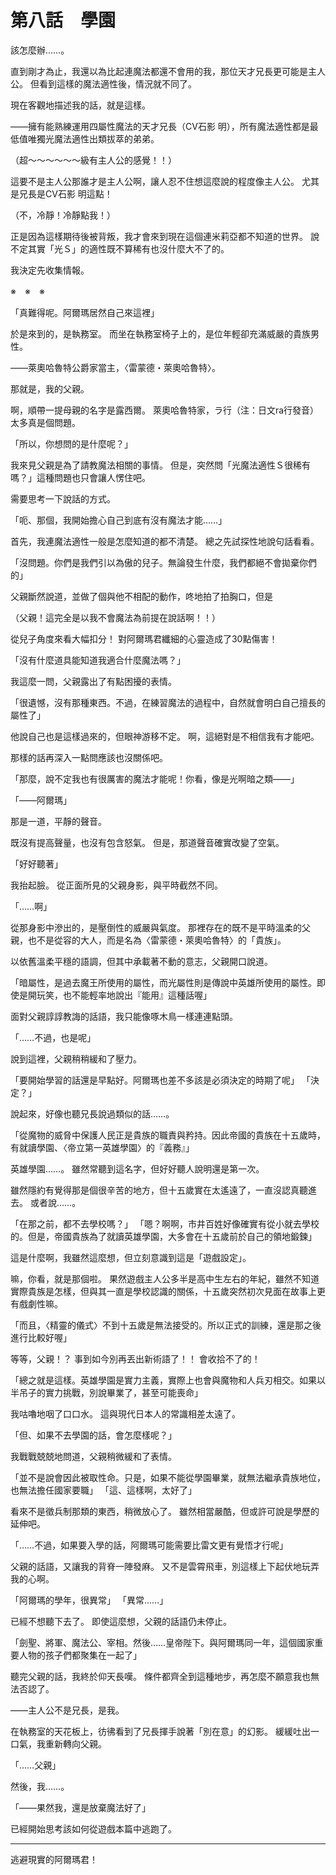 # 第八話　學園

該怎麼辦……。

直到剛才為止，我還以為比起連魔法都還不會用的我，那位天才兄長更可能是主人公。
但看到這樣的魔法適性後，情況就不同了。

現在客觀地描述我的話，就是這樣。

――擁有能熟練運用四屬性魔法的天才兄長（CV石影 明），所有魔法適性都是最低值唯獨光魔法適性出類拔萃的弟弟。

（超～～～～～～級有主人公的感覺！！）

這要不是主人公那誰才是主人公啊，讓人忍不住想這麼說的程度像主人公。
尤其是兄長是CV石影 明這點！

（不，冷靜！冷靜點我！）

正是因為這樣期待後被背叛，我才會來到現在這個連米莉亞都不知道的世界。
說不定其實「光Ｓ」的適性既不算稀有也沒什麼大不了的。

我決定先收集情報。

※　※　※

「真難得呢。阿爾瑪居然自己來這裡」

於是來到的，是執務室。
而坐在執務室椅子上的，是位年輕卻充滿威嚴的貴族男性。

――萊奧哈魯特公爵家當主，〈雷蒙德・萊奧哈魯特〉。

那就是，我的父親。

啊，順帶一提母親的名字是露西爾。
萊奧哈魯特家，ラ行（注：日文ra行發音）太多真是個問題。

「所以，你想問的是什麼呢？」

我來見父親是為了請教魔法相關的事情。
但是，突然問「光魔法適性Ｓ很稀有嗎？」這種問題也只會讓人愣住吧。

需要思考一下說話的方式。

「呃、那個，我開始擔心自己到底有沒有魔法才能……」

首先，我連魔法適性一般是怎麼知道的都不清楚。
總之先試探性地說句話看看。

「沒問題。你們是我們引以為傲的兒子。無論發生什麼，我們都絕不會拋棄你們的」

父親斷然說道，並做了個與他不相配的動作，咚地拍了拍胸口，但是

（父親！這完全是以我不會魔法為前提在說話啊！！）

從兒子角度來看大幅扣分！
對阿爾瑪君纖細的心靈造成了30點傷害！

「沒有什麼道具能知道我適合什麼魔法嗎？」

我這麼一問，父親露出了有點困擾的表情。

「很遺憾，沒有那種東西。不過，在練習魔法的過程中，自然就會明白自己擅長的屬性了」

他說自己也是這樣過來的，但眼神游移不定。
啊，這絕對是不相信我有才能吧。

那樣的話再深入一點問應該也沒關係吧。

「那麼，說不定我也有很厲害的魔法才能呢！你看，像是光啊暗之類――」

「――阿爾瑪」

那是一道，平靜的聲音。

既沒有提高聲量，也沒有包含怒氣。
但是，那道聲音確實改變了空氣。

「好好聽著」

我抬起臉。
從正面所見的父親身影，與平時截然不同。

「……啊」

從那身影中滲出的，是壓倒性的威嚴與氣度。
那裡存在的既不是平時溫柔的父親，也不是從容的大人，而是名為〈雷蒙德・萊奧哈魯特〉的「貴族」。

以依舊溫柔平穩的語調，但其中承載著不動的意志，父親開口說道。

「暗屬性，是過去魔王所使用的屬性，而光屬性則是傳說中英雄所使用的屬性。即使是開玩笑，也不能輕率地說出『能用』這種話喔」

面對父親諄諄教誨的話語，我只能像啄木鳥一樣連連點頭。

「……不過，也是呢」

說到這裡，父親稍稍緩和了壓力。

「要開始學習的話還是早點好。阿爾瑪也差不多該是必須決定的時期了呢」
「決定？」

說起來，好像也聽兄長說過類似的話……。

「從魔物的威脅中保護人民正是貴族的職責與矜持。因此帝國的貴族在十五歲時，有就讀學園、〈帝立第一英雄學園〉的『義務』」

英雄學園……。
雖然常聽到這名字，但好好聽人說明還是第一次。

雖然隱約有覺得那是個很辛苦的地方，但十五歲實在太遙遠了，一直沒認真聽進去。
或者說……。

「在那之前，都不去學校嗎？」
「嗯？啊啊，市井百姓好像確實有從小就去學校的。但是，帝國貴族為了就讀英雄學園，大多會在十五歲前於自己的領地鍛鍊」

這是什麼啊，我雖然這麼想，但立刻意識到這是「遊戲設定」。

嘛，你看，就是那個啦。
果然遊戲主人公多半是高中生左右的年紀，雖然不知道實際貴族是怎樣，但與其一直是學校認識的關係，十五歲突然初次見面在故事上更有戲劇性嘛。

「而且，〈精靈的儀式〉不到十五歲是無法接受的。所以正式的訓練，還是那之後進行比較好喔」

等等，父親！？
事到如今別再丟出新術語了！！
會收拾不了的！

「總之就是這樣。英雄學園是實力主義，實際上也會與魔物和人兵刃相交。如果以半吊子的實力挑戰，別說畢業了，甚至可能喪命」

我咕嚕地咽了口口水。
這與現代日本人的常識相差太遠了。

「但、如果不去學園的話，會怎麼樣呢？」

我戰戰兢兢地問道，父親稍微緩和了表情。

「並不是說會因此被取性命。只是，如果不能從學園畢業，就無法繼承貴族地位，也無法擔任國家要職」
「這、這樣啊，太好了」

看來不是徵兵制那類的東西，稍微放心了。
雖然相當嚴酷，但或許可說是學歷的延伸吧。

「……不過，如果要入學的話，阿爾瑪可能需要比雷文更有覺悟才行呢」

父親的話語，又讓我的背脊一陣發麻。
又不是雲霄飛車，別這樣上下起伏地玩弄我的心啊。

「阿爾瑪的學年，很異常」
「異常……」

已經不想聽下去了。
即使這麼想，父親的話語仍未停止。

「劍聖、將軍、魔法公、宰相。然後……皇帝陛下。與阿爾瑪同一年，這個國家重要人物的孩子們都聚集在一起了」

聽完父親的話，我終於仰天長嘆。
條件都齊全到這種地步，再怎麼不願意我也無法否認了。

――主人公不是兄長，是我。

在執務室的天花板上，彷彿看到了兄長揮手說著「別在意」的幻影。
緩緩吐出一口氣，我重新轉向父親。

「……父親」

然後，我……。

「――果然我，還是放棄魔法好了」

已經開始思考該如何從遊戲本篇中逃跑了。

---

逃避現實的阿爾瑪君！